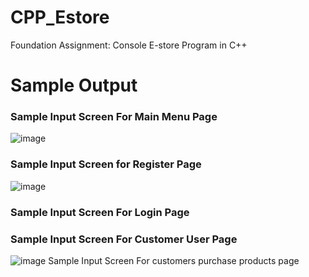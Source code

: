 # CPP_Estore
Foundation Assignment: Console E-store Program in C++

# Sample Output
### Sample Input Screen For Main Menu Page
![image](https://github.com/Low0000/CPP_Estore/assets/123613860/b4c41fcd-7b5a-42cd-9bc5-86546fa09cf7)
### Sample Input Screen for Register Page
![image](https://github.com/Low0000/CPP_Estore/assets/123613860/93b72041-6c39-4b02-9b7a-e8f82ff8b9f7)
### Sample Input Screen For Login Page
### Sample Input Screen For Customer User Page
![image](https://github.com/Low0000/CPP_Estore/assets/123613860/dd72c2eb-3cd9-466a-b08d-49765bb8d2c5)
Sample Input Screen For customers purchase products page










